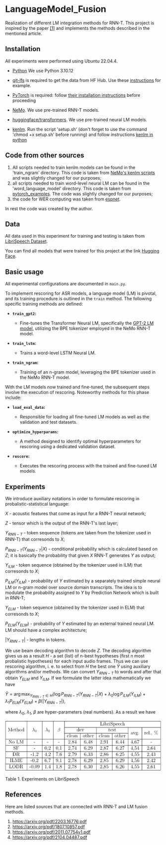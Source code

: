 # LanguageModel_Fusion
 Realization of different LM integration methods for RNN-T. This project is inspired by the paper [[1]](https://arxiv.org/pdf/2203.16776.pdf) and implements the methods described in the mentioned article.

## Installation

All experiments were performed using Ubuntu 22.04.4.

- [Python](https://www.python.org/) We use Python 3.10.12

- [git-lfs](https://git-lfs.com/) is required to get the data from HF Hub. Use these [instructions](https://github.com/git-lfs/git-lfs/blob/main/INSTALLING.md) for example.

- [PyTorch](https://pytorch.org) is required: follow [their installation instructions](https://pytorch.org/get-started/locally/) before proceeding

- [NeMo](https://github.com/NVIDIA/NeMo). We use pre-trained RNN-T models.

- [huggingface/transformers](https://github.com/huggingface/transformers). We use pre-trained neural LM models.

- [kenlm](https://github.com/kpu/kenlm). Run the script 'setup.sh' (don't forget to use the command 'chmod +x setup.sh' before running) and follow instructions [kenlm in python](https://github.com/kpu/kenlm#python-module)

## Code from other sources

1. All scripts needed to train kenlm models can be found in the 'train_ngram' directory. This code is taken from [NeMo's kenlm scripts](https://github.com/NVIDIA/NeMo/tree/main/scripts/asr_language_modeling/ngram_lm) and was slightly changed for our purposes;
1. all scripts needed to train word-level neural LM can be found in the 'word_language_model' directory. This code is taken from [pytorch_examples](https://github.com/pytorch/examples/tree/main/word_language_model). The code was slightly changed for our purposes;
1. the code for WER computing was taken from [espnet](https://github.com/espnet/espnet).

In rest the code was created by the author.

## Data

All data used in this experiment for training and testing is taken from [LibriSpeech Dataset](https://huggingface.co/datasets/librispeech_asr).

You can find all models that were trained for this project at the link [Hugging Face](https://huggingface.co/AlexanderMaz/LanguageModel_Fusion).

## Basic usage

All experimental configurations are documented in `main.py`.

To implement rescoring for ASR models, a language model (LM) is pivotal, and its training procedure is outlined in the `train` method. The following specific training methods are defined:

- **`train_gpt2`:**
  - Fine-tunes the Transformer Neural LM, specifically the [GPT-2 LM model](https://huggingface.co/docs/transformers/model_doc/gpt2#transformers.GPT2LMHeadModel), utilizing the BPE tokenizer employed in the NeMo RNN-T model.

- **`train_lstm`:**
  - Trains a word-level LSTM Neural LM.

- **`train_ngram`:**
  - Training of an n-gram model, leveraging the BPE tokenizer used in the NeMo RNN-T model.

With the LM models now trained and fine-tuned, the subsequent steps involve the execution of rescoring. Noteworthy methods for this phase include:

- **`load_eval_data`:**
  - Responsible for loading all fine-tuned LM models as well as the validation and test datasets.

- **`optimize_hyperparams`:**
  - A method designed to identify optimal hyperparameters for rescoring using a dedicated validation dataset.

- **`rescore`:**
  - Executes the rescoring process with the trained and fine-tuned LM models.

## Experiments

We introduce auxiliary notations in order to formulate rescoring in probalistic-statistical language:

$X$ - acoustic features that come as input for a RNN-T neural network;

$Z$ - tensor which is the output of the RNN-T's last layer;

$Y_{RNN-T}$ - token sequence (tokens are taken from the tokenizer used in RNN-T) that corresonds to $X$;

$P_{RNN-T}(Y_{RNN-T}|X)$ - conditional probability which is calculated based on $Z$; it is basically the probability that given $X$ RNN-T generates $Y$ as output;

$Y_{ILM}$ - token sequence (obtained by the tokenizer used in ILM) that corresonds to $X$;

$P_{ILM}(Y_{ILM})$ - probability of $Y$ estimated by a separately trained simple neural LM or n-gram model over source domain transcripts. The idea is to modulate the probability assigned to $Y$ by Prediction Network which is built in RNN-T;

$Y_{ELM}$ - token sequence (obtained by the tokenizer used in ELM) that corresonds to $X$;

$P_{ELM}(Y_{ELM})$ - probability of $Y$ estimated by an external trained neural LM. LM should have a complex architecture;

$|Y_{RNN-T}|$ - lengths in tokens.

We use beam decoding algorithm to decode $Z$. The decoding algorithm gives us as a result $H$ - a set (list) of n-best hypotheses (first n most probalistic hypotheses) for each input audio frames. Thus we can use rescoring algorithm, i. e. to select from $H$ the best one $\bar{Y}$ using auxiliary algorithms and/or methods. We can convert $Y_{RNN-T}$ to words and after that obtain $Y_{ELM}$ and $Y_{ILM}$. If we formulate the latter idea mathematically we have

$\bar{Y}=\arg\max_{Y_{RNN-T}{\in}H}({\log}P_{RNN-T}(Y_{RNN-T}|X)+{\lambda_{0}}{\log}P_{ILM}(Y_{ILM})+{\lambda_{1}}P_{ELM}(Y_{ELM})+\beta(|Y_{RNN-T}|),$

where $\lambda_{0}$, $\lambda_{1}$, $\beta$ are hyper-parameters (real numbers). As a result we have

![plot](plots/table.png)

Table 1. Experiments on LibriSpeech

## References

Here are listed sources that are connected with RNN-T and LM fusion methods.

1. https://arxiv.org/pdf/2203.16776.pdf
1. https://arxiv.org/pdf/1807.10857.pdf
1. https://arxiv.org/pdf/2011.07754v1.pdf
1. https://arxiv.org/pdf/2104.04487.pdf
